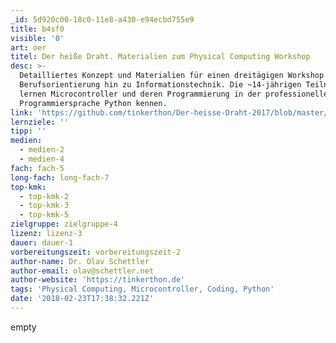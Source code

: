 ```yaml
---
_id: 5d920c00-18c0-11e8-a430-e94ecbd755e9
title: b4sf0
visible: '0'
art: oer
titel: Der heiße Draht. Materialien zum Physical Computing Workshop
desc: >-
  Detailliertes Konzept und Materialien für einen dreitägigen Workshop zur
  Berufsorientierung hin zu Informationstechnik. Die ~14-jährigen Teilnehmer
  lernen Microcontroller und deren Programmierung in der professionellen
  Programmiersprache Python kennen.
link: 'https://github.com/tinkerthon/Der-heisse-Draht-2017/blob/master/README.md'
lernziele: ''
tipp: ''
medien:
  - medien-2
  - medien-4
fach: fach-5
long-fach: long-fach-7
top-kmk:
  - top-kmk-2
  - top-kmk-3
  - top-kmk-5
zielgruppe: zielgruppe-4
lizenz: lizenz-3
dauer: dauer-1
vorbereitungszeit: vorbereitungszeit-2
author-name: Dr. Olav Schettler
author-email: olav@schettler.net
author-website: 'https://tinkerthon.de'
tags: 'Physical Computing, Microcontroller, Coding, Python'
date: '2018-02-23T17:38:32.221Z'
---
```

empty
